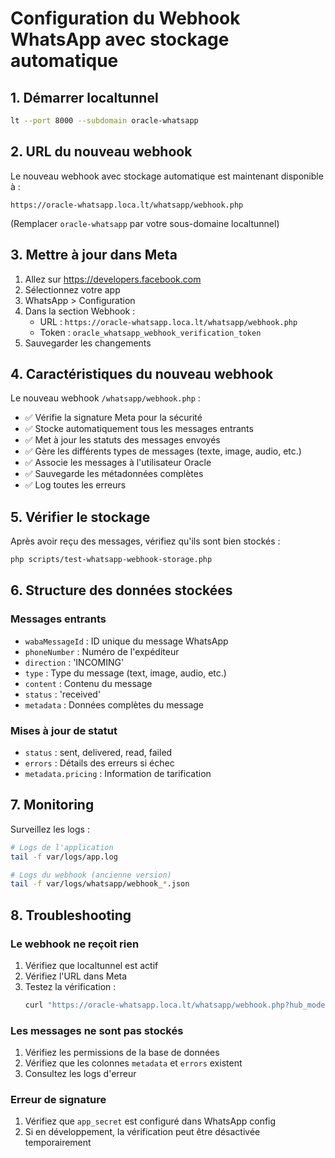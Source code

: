 # Configuration du Webhook WhatsApp avec stockage automatique

## 1. Démarrer localtunnel

```bash
lt --port 8000 --subdomain oracle-whatsapp
```

## 2. URL du nouveau webhook

Le nouveau webhook avec stockage automatique est maintenant disponible à :

```
https://oracle-whatsapp.loca.lt/whatsapp/webhook.php
```

(Remplacer `oracle-whatsapp` par votre sous-domaine localtunnel)

## 3. Mettre à jour dans Meta

1. Allez sur https://developers.facebook.com
2. Sélectionnez votre app
3. WhatsApp > Configuration
4. Dans la section Webhook :
   - URL : `https://oracle-whatsapp.loca.lt/whatsapp/webhook.php`
   - Token : `oracle_whatsapp_webhook_verification_token`
5. Sauvegarder les changements

## 4. Caractéristiques du nouveau webhook

Le nouveau webhook `/whatsapp/webhook.php` :

- ✅ Vérifie la signature Meta pour la sécurité
- ✅ Stocke automatiquement tous les messages entrants
- ✅ Met à jour les statuts des messages envoyés
- ✅ Gère les différents types de messages (texte, image, audio, etc.)
- ✅ Associe les messages à l'utilisateur Oracle
- ✅ Sauvegarde les métadonnées complètes
- ✅ Log toutes les erreurs

## 5. Vérifier le stockage

Après avoir reçu des messages, vérifiez qu'ils sont bien stockés :

```bash
php scripts/test-whatsapp-webhook-storage.php
```

## 6. Structure des données stockées

### Messages entrants

- `wabaMessageId` : ID unique du message WhatsApp
- `phoneNumber` : Numéro de l'expéditeur
- `direction` : 'INCOMING'
- `type` : Type du message (text, image, audio, etc.)
- `content` : Contenu du message
- `status` : 'received'
- `metadata` : Données complètes du message

### Mises à jour de statut

- `status` : sent, delivered, read, failed
- `errors` : Détails des erreurs si échec
- `metadata.pricing` : Information de tarification

## 7. Monitoring

Surveillez les logs :

```bash
# Logs de l'application
tail -f var/logs/app.log

# Logs du webhook (ancienne version)
tail -f var/logs/whatsapp/webhook_*.json
```

## 8. Troubleshooting

### Le webhook ne reçoit rien

1. Vérifiez que localtunnel est actif
2. Vérifiez l'URL dans Meta
3. Testez la vérification :
   ```bash
   curl "https://oracle-whatsapp.loca.lt/whatsapp/webhook.php?hub_mode=subscribe&hub_verify_token=oracle_whatsapp_webhook_verification_token&hub_challenge=test"
   ```

### Les messages ne sont pas stockés

1. Vérifiez les permissions de la base de données
2. Vérifiez que les colonnes `metadata` et `errors` existent
3. Consultez les logs d'erreur

### Erreur de signature

1. Vérifiez que `app_secret` est configuré dans WhatsApp config
2. Si en développement, la vérification peut être désactivée temporairement
